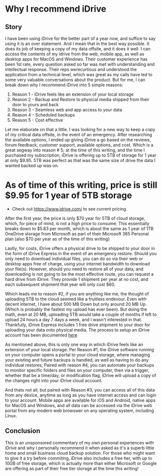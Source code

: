 # Why I recommend iDrive

## Story
I have been using iDrive for the better part of a year now, and suffice to say using it is an over statement.  And I mean that in the best way possible.  It does its job of keeping a copy of my data offsite,
and it does it well. I can access the contents of my idrive from the web, mobile app, as well as desktop apps for MacOS and Windows.  Their customer experience has been 1st rate, every question asked so far was
met with understanding and intellectual response.  Their reps werecurtious and understood the application from a technical level, which was great as my calls have led to some very valuable conversations about
the product.  But for me, I can break down why I recommend iDrive into 5 simple reasons:

1. Reason 1 - iDrive feels like an extension of your local storage
2. Reason 2 - Backup and Restore to physical media shipped from their door to yours and back
3. Reason 3 - Seamless web and app access to your data
4. Reason 4 - Scheduled backups
5. Reason 5 - Cost effective

Let me elaborate on that a little.  I was looking for a new way to keep a copy of my critical data offsite, in the event of an emergency.  After researching the available options,
I ended up giving iDrive a go based on the reviews, forum feedback, customer support, available options, and cost. Which is a great segway into reason # 5; at the time of this writing, and the time I 
purchased my subscription, iDrive is offering up to 5TB of storage for 1 year at only $9.95.  5TB was perfect as that was the same size of drive the data I wanted backed up was on.  

# As of time of this writing, price is still $9.95 for 1 year of 5TB storage
- Check out https://www.idrive.com/ to see current pricing.

After the first year, the price is only $70 year for 5TB of cloud storage, which, for piece of mind, is not a high price to consume.  This essentially breaks down to $5.83 per month, which is about the same
as 1 year of 1TB OneDrive storage from Microsoft as part of their Microsoft 365 Personal plan (also $70 per year as of the time of this writing)

Lastly, for costs, iDrive offers a physical drive to be shipped to your door in the form of iDrive Express in the event of an emergency restore.  Should you only need to download individual files, you can do so via their web or desktop
apps free of charge, using your internet bandwidth to download your file(s).  However, should you need to restore all of your data, and downloading is not going to be the most effective route,
you can request a hard drive from iDrive.  They provide 1 shipment per year at no cost, and each subsequent shipment that year will only cost $60.  

Which leads me to reason #2, if you are anything like me, the thought of uploading 5TB to the cloud seemed like a fruitless endevour.  Even with decent internet, I have about 500 MB Down but only around 20 MB Up.
(Which is probably the fastest my upload has ever been).  But doing the math, even at 20 MB, uploading 5TB would take a couple of months if left to upload 24 hours a day 7 days a week, and I wasn't interested 
in that.  Thankfully, iDrive Express includes 1 free drive shipment to your door for uploading your data onto physical media.  The process to setup an iDrive account has been documented [here](https://webits-labs.github.io/deckdocs/idrivesetup)

As mentioned above, this is only one way in which iDrive feels like an extension of your local storage.  Per Reason #1, the iDrive software running on your computer opens a portal to your cloud storage, where 
managing your existing and future backups is handled, as well as having to do any individual restores,  Paired with reason #4, you can automate your backups to monitor specific folders and files on your computer,
then via a trigger, whether that be a time/day, or modification flag, iDrive will upload a copy of the changes right into your iDrive cloud account. 

And thats not all, but paired with Reason #3, you can access all of this data from any device, anytime as long as you have internet access and can login to your account.  Mobile apps are available for iOS and 
Android, native apps for MacOS and Windows, and all data can be accessed via the iDrive web portal from any modern web browswer on any operating system, including Linux.

## Conclusion
This is an unsponsored commentary of my own personal experiences with iDrive and why I personally recommend it when asked as it's a superb little home and small business cloud backup solution.  For those who might want to
give it a try before commiting, iDrive also includes a free tier, with up to 10GB of free storage, which is actually more than either Microsoft or Google are offering as part of their free tier storage at the time
this writing!
